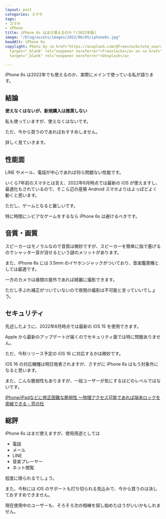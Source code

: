 ```yaml
---
layout: post
categories: スマホ
tags:
- スマホ
- iPhone
title: iPhone 6s はまだ使えるのか？(2022年版)
image: "/blog/assets/images/2022/06/05/iphone6s.jpg"
headAlt: iPhone 6s
copylight: Photo by <a href="https://unsplash.com/@freestocks?utm_source=unsplash&utm_medium=referral&utm_content=creditCopyText"
  target="_blank" rel="noopener noreferrer">freestocks</a> on <a href="https://unsplash.com/?utm_source=unsplash&utm_medium=referral&utm_content=creditCopyText"
  target="_blank" rel="noopener noreferrer">Unsplash</a>

---
```

iPhone 6s は2022年でも使えるのか、実際にメインで使っている私が語ります。

## 結論

**使えなくはないが、新規購入は推奨しない**

私も使っていますが、使えなくはないです。

ただ、今から買うのであればおすすめしません。

詳しく見ていきます。

## 性能面

LINE やメール、電話が中心であれば何ら問題ない性能です。

いくら7年前のスマホとは言え、2022年6月時点では最新の iOS が使えますし、最適化もされているので、そこら辺の産廃 Android スマホよりはよっぽどよく動くと思います。

ただし、ゲームとなると厳しいです。

特に時間にシビアなゲームをするなら iPhone 6s は避けるべきです。

## 音質・画質

スピーカーはモノラルなので音質は微妙ですが、スピーカーを簡単に指で塞げるのでシャッター音が消せるという謎のメリットがあります。

また、iPhone 6s には 3.5mm のイヤホンジャックがついており、音楽鑑賞機としては最適です。

一方のカメラは昼間の屋外であれば綺麗に撮影できます。

ただし手ぶれ補正がついていないので夜間の撮影は不可能と言っていいでしょう。

## セキュリティ

先述したように、2022年6月時点では最新の iOS 15 を使用できます。

Apple から最新のアップデートが届くのでセキュリティ面では特に問題ありません。

ただ、今秋リリース予定の iOS 16 に対応するかは微妙です。

iOS 16 の対応機種は明日発表されますが、さすがに iPhone 6s はもう対象外になると思います。

また、こんな脆弱性もありますが、一般ユーザーが気にするほどのレベルではないです。

<a href="https://forest.watch.impress.co.jp/docs/news/1226007.html" target="_blank" rel="noopener noreferrer">iPhone/iPadなどに修正困難な脆弱性 ～物理アクセス可能であれば端末ロックを突破できる - 窓の杜</a>

## 総評

iPhone 6s はまだ使えますが、使用用途としては

* 電話
* メール
* LINE
* 音楽プレーヤー
* ネット閲覧

程度に限られるでしょう。

また、今秋には iOS のサポートも打ち切られる見込みで、今から買うのは決しておすすめできません。

現在使用中のユーザーも、そろそろ次の相棒を探し始めたほうがいいかもしれません。